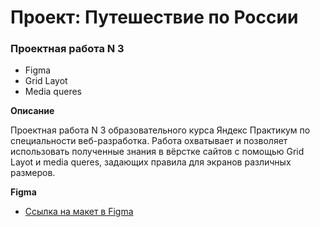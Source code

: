 # Проект: Путешествие по России

### Проектная работа N 3
* Figma
* Grid Layot
* Media queres

**Описание**

Проектная работа N 3 образовательного курса Яндекс Практикум по специальности веб-разработка. Работа охватывает и позволяет использовать полученные знания в вёрстке сайтов с помощью Grid Layot и media queres, задающих правила для экранов различных размеров.

**Figma**

* [Ссылка на макет в Figma](https://www.figma.com/file/5S2WSbEFL6awjVWJ0NWL8Q/Sprint-3_-Russia-_-desktop-mobile?node-id=28503%3A0)
